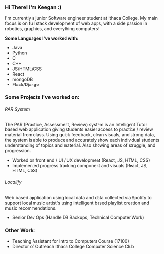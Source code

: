 ### Hi There! I'm Keegan :)


I'm currently a junior Software engineer student at Ithaca College. My main focus is on full stack development of web apps, with a side passion in robotics, graphics, and everything computers!

**Some Languages I've worked with:**
- Java
- Python
- C
- C++
- JS/HTML/CSS
- React
- mongoDB
- Flask/Django

### Some Projects I've worked on: ###

###### PAR System ######
The PAR (Practice, Assessment, Review) system is an Intelligent Tutor based web application giving students easier access to practice / review material from class. Using quick feedback, clean visuals, and strong data, the system is able to produce and accurately show each individual students understanding of topics and material. Also showing areas of struggle, and progression. 
- Worked on front end / UI / UX development (React, JS, HTML, CSS)
- Implemented progress tracking component and visuals (React, JS, HTML, CSS)

###### Localify ######
Web based application using local data and data collected via Spotify to support local music artist's using intelligent based playlist creation and music recommendations.
- Senior Dev Ops (Handle DB Backups, Technical Computer Work)

### Other Work: ###
- Teaching Assistant for Intro to Computers Course (17100)
- Director of Outreach Ithaca College Computer Science Club


